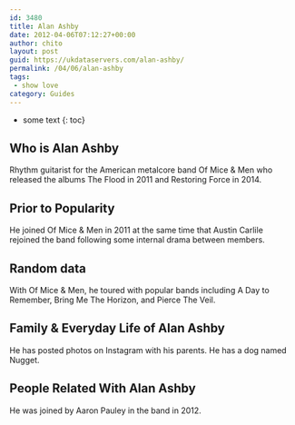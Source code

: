 ```yaml
---
id: 3480
title: Alan Ashby
date: 2012-04-06T07:12:27+00:00
author: chito
layout: post
guid: https://ukdataservers.com/alan-ashby/
permalink: /04/06/alan-ashby
tags:
 - show love
category: Guides
---
```


* some text
{: toc}
          
          
## Who is  Alan Ashby
                  
                  
                  
Rhythm guitarist for the American metalcore band Of Mice & Men who released the albums The Flood in 2011 and Restoring Force in 2014. 
                  
                
                
                
## Prior to Popularity 
                  
                  
                  
He joined Of Mice & Men in 2011 at the same time that Austin Carlile rejoined the band following some internal drama between members. 
                  
                
                
                
## Random data 
                  
                  
                  
With Of Mice & Men, he toured with popular bands including A Day to Remember, Bring Me The Horizon, and Pierce The Veil. 
                  
                
                
                
## Family & Everyday Life of Alan Ashby
                  
                  
                  
He has posted photos on Instagram with his parents. He has a dog named Nugget.
                  
                
                
                
## People Related With  Alan Ashby
                  
                  
                  
He was joined by Aaron Pauley in the band in 2012.
                  
                
              
            
          
          
          
    
    
  
